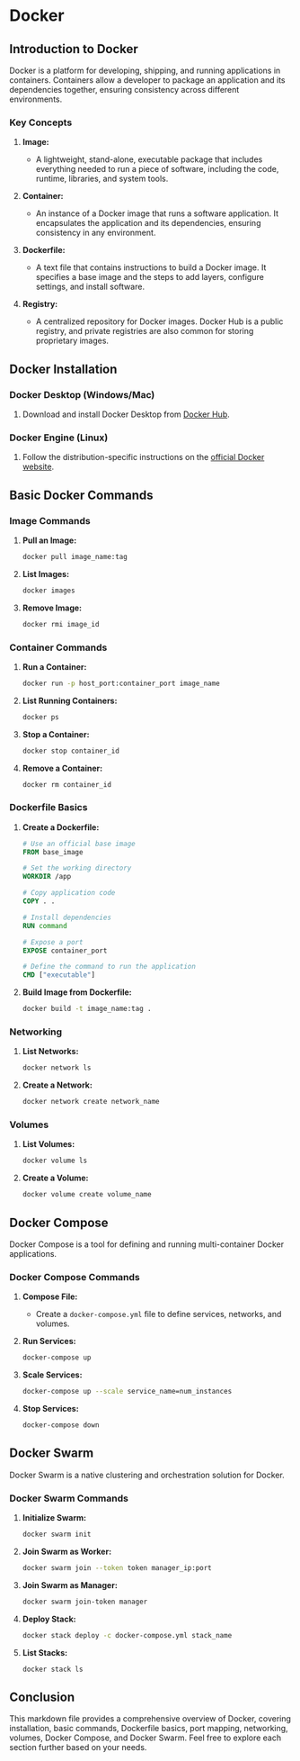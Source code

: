 

# Docker

## Introduction to Docker

Docker is a platform for developing, shipping, and running applications in containers. Containers allow a developer to package an application and its dependencies together, ensuring consistency across different environments.

### Key Concepts

1. **Image:**
   - A lightweight, stand-alone, executable package that includes everything needed to run a piece of software, including the code, runtime, libraries, and system tools.

2. **Container:**
   - An instance of a Docker image that runs a software application. It encapsulates the application and its dependencies, ensuring consistency in any environment.

3. **Dockerfile:**
   - A text file that contains instructions to build a Docker image. It specifies a base image and the steps to add layers, configure settings, and install software.

4. **Registry:**
   - A centralized repository for Docker images. Docker Hub is a public registry, and private registries are also common for storing proprietary images.

## Docker Installation

### Docker Desktop (Windows/Mac)

1. Download and install Docker Desktop from [Docker Hub](https://hub.docker.com/).

### Docker Engine (Linux)

1. Follow the distribution-specific instructions on the [official Docker website](https://docs.docker.com/install/).

## Basic Docker Commands

### Image Commands

1. **Pull an Image:**
   ```bash
   docker pull image_name:tag
   ```

2. **List Images:**
   ```bash
   docker images
   ```

3. **Remove Image:**
   ```bash
   docker rmi image_id
   ```

### Container Commands

1. **Run a Container:**
   ```bash
   docker run -p host_port:container_port image_name
   ```

2. **List Running Containers:**
   ```bash
   docker ps
   ```

3. **Stop a Container:**
   ```bash
   docker stop container_id
   ```

4. **Remove a Container:**
   ```bash
   docker rm container_id
   ```

### Dockerfile Basics

1. **Create a Dockerfile:**
   ```dockerfile
   # Use an official base image
   FROM base_image

   # Set the working directory
   WORKDIR /app

   # Copy application code
   COPY . .

   # Install dependencies
   RUN command

   # Expose a port
   EXPOSE container_port

   # Define the command to run the application
   CMD ["executable"]
   ```

2. **Build Image from Dockerfile:**
   ```bash
   docker build -t image_name:tag .
   ```

### Networking

1. **List Networks:**
   ```bash
   docker network ls
   ```

2. **Create a Network:**
   ```bash
   docker network create network_name
   ```

### Volumes

1. **List Volumes:**
   ```bash
   docker volume ls
   ```

2. **Create a Volume:**
   ```bash
   docker volume create volume_name
   ```

## Docker Compose

Docker Compose is a tool for defining and running multi-container Docker applications.

### Docker Compose Commands

1. **Compose File:**
   - Create a `docker-compose.yml` file to define services, networks, and volumes.

2. **Run Services:**
   ```bash
   docker-compose up
   ```

3. **Scale Services:**
   ```bash
   docker-compose up --scale service_name=num_instances
   ```

4. **Stop Services:**
   ```bash
   docker-compose down
   ```

## Docker Swarm

Docker Swarm is a native clustering and orchestration solution for Docker.

### Docker Swarm Commands

1. **Initialize Swarm:**
   ```bash
   docker swarm init
   ```

2. **Join Swarm as Worker:**
   ```bash
   docker swarm join --token token manager_ip:port
   ```

3. **Join Swarm as Manager:**
   ```bash
   docker swarm join-token manager
   ```

4. **Deploy Stack:**
   ```bash
   docker stack deploy -c docker-compose.yml stack_name
   ```

5. **List Stacks:**
   ```bash
   docker stack ls
   ```

## Conclusion

This markdown file provides a comprehensive overview of Docker, covering installation, basic commands, Dockerfile basics, port mapping, networking, volumes, Docker Compose, and Docker Swarm. Feel free to explore each section further based on your needs.